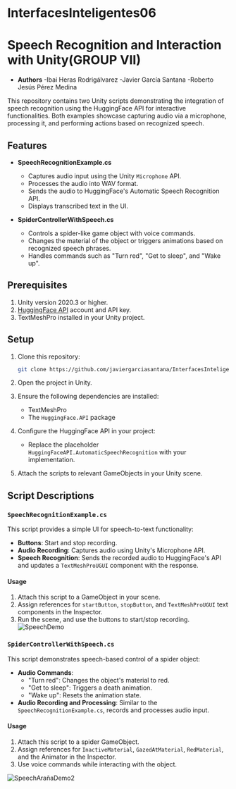 # InterfacesInteligentes06

# Speech Recognition and Interaction with Unity(GROUP VII)
- **Authors**
  -Ibai Heras Rodrigálvarez
  -Javier García Santana
  -Roberto Jesús Pérez Medina

This repository contains two Unity scripts demonstrating the integration of speech recognition using the HuggingFace API for interactive functionalities. Both examples showcase capturing audio via a microphone, processing it, and performing actions based on recognized speech.

## Features

- **SpeechRecognitionExample.cs**
  - Captures audio input using the Unity `Microphone` API.
  - Processes the audio into WAV format.
  - Sends the audio to HuggingFace's Automatic Speech Recognition API.
  - Displays transcribed text in the UI.

- **SpiderControllerWithSpeech.cs**
  - Controls a spider-like game object with voice commands.
  - Changes the material of the object or triggers animations based on recognized speech phrases.
  - Handles commands such as "Turn red", "Get to sleep", and "Wake up".

## Prerequisites

1. Unity version 2020.3 or higher.
2. [HuggingFace API](https://huggingface.co/) account and API key.
3. TextMeshPro installed in your Unity project.

## Setup

1. Clone this repository:
   ```bash
   git clone https://github.com/javiergarciasantana/InterfacesInteligentes06.git
   ```

2. Open the project in Unity.

3. Ensure the following dependencies are installed:
   - TextMeshPro
   - The `HuggingFace.API` package

4. Configure the HuggingFace API in your project:
   - Replace the placeholder `HuggingFaceAPI.AutomaticSpeechRecognition` with your implementation.

5. Attach the scripts to relevant GameObjects in your Unity scene.

## Script Descriptions

### `SpeechRecognitionExample.cs`
This script provides a simple UI for speech-to-text functionality:
- **Buttons**: Start and stop recording.
- **Audio Recording**: Captures audio using Unity's Microphone API.
- **Speech Recognition**: Sends the recorded audio to HuggingFace's API and updates a `TextMeshProUGUI` component with the response.

#### Usage
1. Attach this script to a GameObject in your scene.
2. Assign references for `startButton`, `stopButton`, and `TextMeshProUGUI` text components in the Inspector.
3. Run the scene, and use the buttons to start/stop recording.
![SpeechDemo](https://github.com/user-attachments/assets/7ac8f6b4-c83b-4f3d-a50f-ee8941c1794a)

### `SpiderControllerWithSpeech.cs`
This script demonstrates speech-based control of a spider object:
- **Audio Commands**:
  - "Turn red": Changes the object's material to red.
  - "Get to sleep": Triggers a death animation.
  - "Wake up": Resets the animation state.
- **Audio Recording and Processing**: Similar to the `SpeechRecognitionExample.cs`, records and processes audio input.

#### Usage
1. Attach this script to a spider GameObject.
2. Assign references for `InactiveMaterial`, `GazedAtMaterial`, `RedMaterial`, and the Animator in the Inspector.
3. Use voice commands while interacting with the object.

![SpeechArañaDemo2](https://github.com/user-attachments/assets/1729f9b0-3261-4d61-9143-219d4bb86393)

